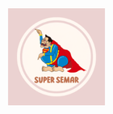 <div align="center">
  <img width="192" title="Super Semar" src="./img/Super Semar.png"/>
</div>
<div align="center">
